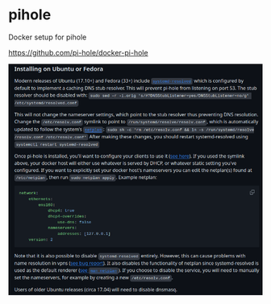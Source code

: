 # pihole
Docker setup for pihole

https://github.com/pi-hole/docker-pi-hole

![PiHole Docker Setup](ref/setup.png)

